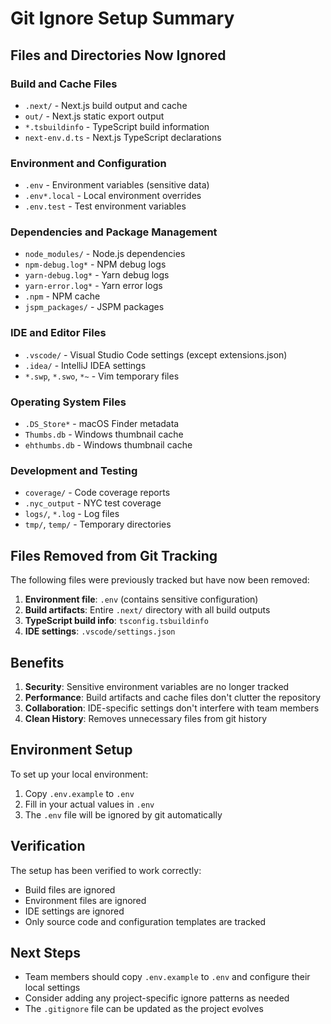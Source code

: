 # Git Ignore Setup Summary

## Files and Directories Now Ignored

### Build and Cache Files
- `.next/` - Next.js build output and cache
- `out/` - Next.js static export output
- `*.tsbuildinfo` - TypeScript build information
- `next-env.d.ts` - Next.js TypeScript declarations

### Environment and Configuration
- `.env` - Environment variables (sensitive data)
- `.env*.local` - Local environment overrides
- `.env.test` - Test environment variables

### Dependencies and Package Management
- `node_modules/` - Node.js dependencies
- `npm-debug.log*` - NPM debug logs
- `yarn-debug.log*` - Yarn debug logs
- `yarn-error.log*` - Yarn error logs
- `.npm` - NPM cache
- `jspm_packages/` - JSPM packages

### IDE and Editor Files
- `.vscode/` - Visual Studio Code settings (except extensions.json)
- `.idea/` - IntelliJ IDEA settings
- `*.swp`, `*.swo`, `*~` - Vim temporary files

### Operating System Files
- `.DS_Store*` - macOS Finder metadata
- `Thumbs.db` - Windows thumbnail cache
- `ehthumbs.db` - Windows thumbnail cache

### Development and Testing
- `coverage/` - Code coverage reports
- `.nyc_output` - NYC test coverage
- `logs/`, `*.log` - Log files
- `tmp/`, `temp/` - Temporary directories

## Files Removed from Git Tracking

The following files were previously tracked but have now been removed:

1. **Environment file**: `.env` (contains sensitive configuration)
2. **Build artifacts**: Entire `.next/` directory with all build outputs
3. **TypeScript build info**: `tsconfig.tsbuildinfo`
4. **IDE settings**: `.vscode/settings.json`

## Benefits

1. **Security**: Sensitive environment variables are no longer tracked
2. **Performance**: Build artifacts and cache files don't clutter the repository
3. **Collaboration**: IDE-specific settings don't interfere with team members
4. **Clean History**: Removes unnecessary files from git history

## Environment Setup

To set up your local environment:

1. Copy `.env.example` to `.env`
2. Fill in your actual values in `.env`
3. The `.env` file will be ignored by git automatically

## Verification

The setup has been verified to work correctly:
- Build files are ignored
- Environment files are ignored  
- IDE settings are ignored
- Only source code and configuration templates are tracked

## Next Steps

- Team members should copy `.env.example` to `.env` and configure their local settings
- Consider adding any project-specific ignore patterns as needed
- The `.gitignore` file can be updated as the project evolves
